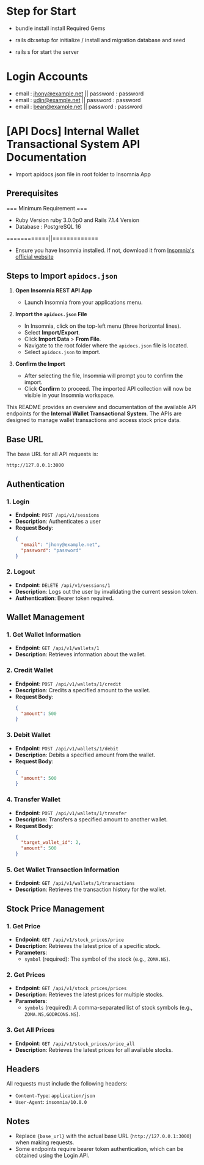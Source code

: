 # Step for Start
- bundle install
install Required Gems

- rails db:setup
for initialize / install and migration database and seed

- rails s
for start the server

# Login Accounts
- email : jhony@example.net || password : password
- email : udin@example.net || password : password
- email : bean@example.net || password : password 

# [API Docs] Internal Wallet Transactional System API Documentation
- Import apidocs.json file in root folder to Insomnia App

## Prerequisites

=== Minimum Requirement ===

- Ruby Version ruby 3.0.0p0 and Rails 7.1.4 Version
- Database : PostgreSQL 16

============||=============

- Ensure you have Insomnia installed. If not, download it from [Insomnia's official website](https://insomnia.rest/download)

## Steps to Import `apidocs.json`

1. **Open Insomnia REST API App**
   - Launch Insomnia from your applications menu.

2. **Import the `apidocs.json` File**
   - In Insomnia, click on the top-left menu (three horizontal lines).
   - Select **Import/Export**.
   - Click **Import Data** > **From File**.
   - Navigate to the root folder where the `apidocs.json` file is located.
   - Select `apidocs.json` to import.

3. **Confirm the Import**
   - After selecting the file, Insomnia will prompt you to confirm the import.
   - Click **Confirm** to proceed. The imported API collection will now be visible in your Insomnia workspace.

This README provides an overview and documentation of the available API endpoints for the **Internal Wallet Transactional System**. The APIs are designed to manage wallet transactions and access stock price data.

## Base URL

The base URL for all API requests is:

```
http://127.0.0.1:3000
```

## Authentication

### 1. Login

- **Endpoint**: `POST /api/v1/sessions`
- **Description**: Authenticates a user
- **Request Body**:
  ```json
  {
    "email": "jhony@example.net",
    "password": "password"
  }
  ```

### 2. Logout

- **Endpoint**: `DELETE /api/v1/sessions/1`
- **Description**: Logs out the user by invalidating the current session token.
- **Authentication**: Bearer token required.

## Wallet Management

### 1. Get Wallet Information

- **Endpoint**: `GET /api/v1/wallets/1`
- **Description**: Retrieves information about the wallet.

### 2. Credit Wallet

- **Endpoint**: `POST /api/v1/wallets/1/credit`
- **Description**: Credits a specified amount to the wallet.
- **Request Body**:
  ```json
  {
    "amount": 500
  }
  ```

### 3. Debit Wallet

- **Endpoint**: `POST /api/v1/wallets/1/debit`
- **Description**: Debits a specified amount from the wallet.
- **Request Body**:
  ```json
  {
    "amount": 500
  }
  ```

### 4. Transfer Wallet

- **Endpoint**: `POST /api/v1/wallets/1/transfer`
- **Description**: Transfers a specified amount to another wallet.
- **Request Body**:
  ```json
  {
    "target_wallet_id": 2,
    "amount": 500
  }
  ```

### 5. Get Wallet Transaction Information

- **Endpoint**: `GET /api/v1/wallets/1/transactions`
- **Description**: Retrieves the transaction history for the wallet.

## Stock Price Management

### 1. Get Price

- **Endpoint**: `GET /api/v1/stock_prices/price`
- **Description**: Retrieves the latest price of a specific stock.
- **Parameters**:
  - `symbol` (required): The symbol of the stock (e.g., `ZOMA.NS`).

### 2. Get Prices

- **Endpoint**: `GET /api/v1/stock_prices/prices`
- **Description**: Retrieves the latest prices for multiple stocks.
- **Parameters**:
  - `symbols` (required): A comma-separated list of stock symbols (e.g., `ZOMA.NS,GODRCONS.NS`).

### 3. Get All Prices

- **Endpoint**: `GET /api/v1/stock_prices/price_all`
- **Description**: Retrieves the latest prices for all available stocks.

## Headers

All requests must include the following headers:

- `Content-Type`: `application/json`
- `User-Agent`: `insomnia/10.0.0`

## Notes

- Replace `{base_url}` with the actual base URL (`http://127.0.0.1:3000`) when making requests.
- Some endpoints require bearer token authentication, which can be obtained using the Login API.
